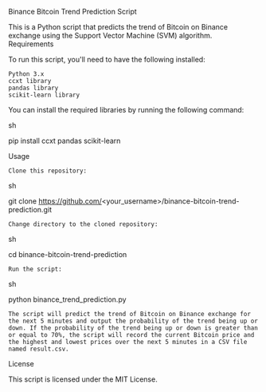 Binance Bitcoin Trend Prediction Script

This is a Python script that predicts the trend of Bitcoin on Binance exchange using the Support Vector Machine (SVM) algorithm.
Requirements

To run this script, you'll need to have the following installed:

    Python 3.x
    ccxt library
    pandas library
    scikit-learn library

You can install the required libraries by running the following command:

sh

pip install ccxt pandas scikit-learn

Usage

    Clone this repository:

sh

git clone https://github.com/<your_username>/binance-bitcoin-trend-prediction.git

    Change directory to the cloned repository:

sh

cd binance-bitcoin-trend-prediction

    Run the script:

sh

python binance_trend_prediction.py

    The script will predict the trend of Bitcoin on Binance exchange for the next 5 minutes and output the probability of the trend being up or down. If the probability of the trend being up or down is greater than or equal to 70%, the script will record the current Bitcoin price and the highest and lowest prices over the next 5 minutes in a CSV file named result.csv.

License

This script is licensed under the MIT License.
